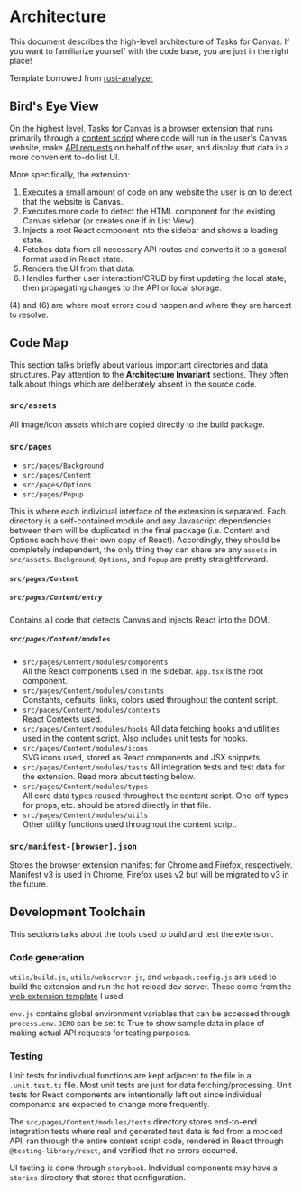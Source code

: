 # Architecture

This document describes the high-level architecture of Tasks for Canvas.
If you want to familiarize yourself with the code base, you are just in the right place!

Template borrowed from [rust-analyzer](https://github.com/rust-lang/rust-analyzer/blob/d7c99931d05e3723d878bea5dc26766791fa4e69/docs/dev/architecture.md)

## Bird's Eye View

On the highest level, Tasks for Canvas is a browser extension that runs primarily through a [content script](https://developer.chrome.com/docs/extensions/develop/concepts/content-scripts) where code will run in the user's Canvas website, make [API requests](https://canvas.instructure.com/doc/api/live) on behalf of the user, and display that data in a more convenient to-do list UI.

More specifically, the extension:

1) Executes a small amount of code on any website the user is on to detect that the website is Canvas.
2) Executes more code to detect the HTML component for the existing Canvas sidebar (or creates one if in List View).
3) Injects a root React component into the sidebar and shows a loading state.
4) Fetches data from all necessary API routes and converts it to a general format used in React state.
5) Renders the UI from that data.
6) Handles further user interaction/CRUD by first updating the local state, then propagating changes to the API or local storage.

(4) and (6) are where most errors could happen and where they are hardest to resolve.


## Code Map

This section talks briefly about various important directories and data structures.
Pay attention to the **Architecture Invariant** sections.
They often talk about things which are deliberately absent in the source code.

### `src/assets`

All image/icon assets which are copied directly to the build package.

### `src/pages`

- `src/pages/Background`
- `src/pages/Content`
- `src/pages/Options`
- `src/pages/Popup`

This is where each individual interface of the extension is separated. Each directory is a self-contained module and any Javascript dependencies between them will be duplicated in the final package (i.e. Content and Options each have their own copy of React).
Accordingly, they should be completely independent, the only thing they can share are any `assets` in `src/assets`. `Background`, `Options`, and `Popup` are pretty straightforward.

#### `src/pages/Content`
##### `src/pages/Content/entry`  
Contains all code that detects Canvas and injects React into the DOM.
##### `src/pages/Content/modules`

- `src/pages/Content/modules/components`  
  All the React components used in the sidebar. `App.tsx` is the root component.
- `src/pages/Content/modules/constants`  
  Constants, defaults, links, colors used throughout the content script.
- `src/pages/Content/modules/contexts`  
  React Contexts used.
- `src/pages/Content/modules/hooks`
  All data fetching hooks and utilities used in the content script. Also includes unit tests for hooks.
- `src/pages/Content/modules/icons`  
  SVG icons used, stored as React components and JSX snippets.
- `src/pages/Content/modules/tests`
  All integration tests and test data for the extension. Read more about testing below.
- `src/pages/Content/modules/types`  
  All core data types reused throughout the content script. One-off types for props, etc. should be stored directly in that file.
- `src/pages/Content/modules/utils`  
  Other utility functions used throughout the content script.


### `src/manifest-[browser].json`
Stores the browser extension manifest for Chrome and Firefox, respectively. Manifest v3 is used in Chrome, Firefox uses v2 but will be migrated to v3 in the future.

## Development Toolchain

This sections talks about the tools used to build and test the extension.

### Code generation

`utils/build.js`, `utils/webserver.js`, and `webpack.config.js` are used to build the extension and run the hot-reload dev server. These come from the [web extension template](https://github.com/lxieyang/chrome-extension-boilerplate-react) I used.  
  
`env.js` contains global environment variables that can be accessed through `process.env`. `DEMO` can be set to True to show sample data in place of making actual API requests for testing purposes.

### Testing

Unit tests for individual functions are kept adjacent to the file in a `.unit.test.ts` file. Most unit tests are just for data fetching/processing. Unit tests for React components are intentionally left out since individual components are expected to change more frequently.

The `src/pages/Content/modules/tests` directory stores end-to-end integration tests where real and generated test data is fed from a mocked API, ran through the entire content script code, rendered in React through `@testing-library/react`, and verified that no errors occurred.

UI testing is done through `storybook`. Individual components may have a `stories` directory that stores that configuration.

